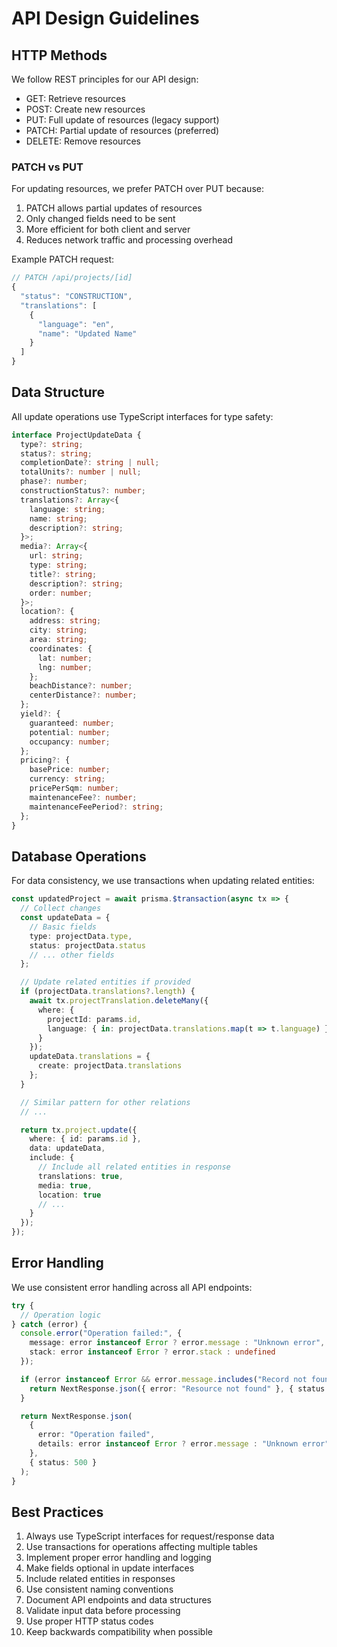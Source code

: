 # API Design Guidelines

## HTTP Methods

We follow REST principles for our API design:

- GET: Retrieve resources
- POST: Create new resources
- PUT: Full update of resources (legacy support)
- PATCH: Partial update of resources (preferred)
- DELETE: Remove resources

### PATCH vs PUT

For updating resources, we prefer PATCH over PUT because:

1. PATCH allows partial updates of resources
2. Only changed fields need to be sent
3. More efficient for both client and server
4. Reduces network traffic and processing overhead

Example PATCH request:

```typescript
// PATCH /api/projects/[id]
{
  "status": "CONSTRUCTION",
  "translations": [
    {
      "language": "en",
      "name": "Updated Name"
    }
  ]
}
```

## Data Structure

All update operations use TypeScript interfaces for type safety:

```typescript
interface ProjectUpdateData {
  type?: string;
  status?: string;
  completionDate?: string | null;
  totalUnits?: number | null;
  phase?: number;
  constructionStatus?: number;
  translations?: Array<{
    language: string;
    name: string;
    description?: string;
  }>;
  media?: Array<{
    url: string;
    type: string;
    title?: string;
    description?: string;
    order: number;
  }>;
  location?: {
    address: string;
    city: string;
    area: string;
    coordinates: {
      lat: number;
      lng: number;
    };
    beachDistance?: number;
    centerDistance?: number;
  };
  yield?: {
    guaranteed: number;
    potential: number;
    occupancy: number;
  };
  pricing?: {
    basePrice: number;
    currency: string;
    pricePerSqm: number;
    maintenanceFee?: number;
    maintenanceFeePeriod?: string;
  };
}
```

## Database Operations

For data consistency, we use transactions when updating related entities:

```typescript
const updatedProject = await prisma.$transaction(async tx => {
  // Collect changes
  const updateData = {
    // Basic fields
    type: projectData.type,
    status: projectData.status
    // ... other fields
  };

  // Update related entities if provided
  if (projectData.translations?.length) {
    await tx.projectTranslation.deleteMany({
      where: {
        projectId: params.id,
        language: { in: projectData.translations.map(t => t.language) }
      }
    });
    updateData.translations = {
      create: projectData.translations
    };
  }

  // Similar pattern for other relations
  // ...

  return tx.project.update({
    where: { id: params.id },
    data: updateData,
    include: {
      // Include all related entities in response
      translations: true,
      media: true,
      location: true
      // ...
    }
  });
});
```

## Error Handling

We use consistent error handling across all API endpoints:

```typescript
try {
  // Operation logic
} catch (error) {
  console.error("Operation failed:", {
    message: error instanceof Error ? error.message : "Unknown error",
    stack: error instanceof Error ? error.stack : undefined
  });

  if (error instanceof Error && error.message.includes("Record not found")) {
    return NextResponse.json({ error: "Resource not found" }, { status: 404 });
  }

  return NextResponse.json(
    {
      error: "Operation failed",
      details: error instanceof Error ? error.message : "Unknown error"
    },
    { status: 500 }
  );
}
```

## Best Practices

1. Always use TypeScript interfaces for request/response data
2. Use transactions for operations affecting multiple tables
3. Implement proper error handling and logging
4. Make fields optional in update interfaces
5. Include related entities in responses
6. Use consistent naming conventions
7. Document API endpoints and data structures
8. Validate input data before processing
9. Use proper HTTP status codes
10. Keep backwards compatibility when possible 